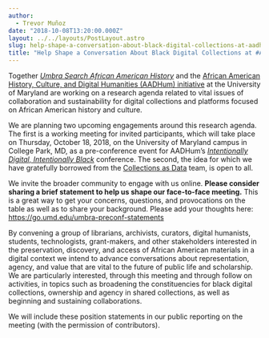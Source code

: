 ```yaml
---
author:
  - Trevor Muñoz
date: "2018-10-08T13:20:00.000Z"
layout: ../../layouts/PostLayout.astro
slug: help-shape-a-conversation-about-black-digital-collections-at-aadhum2018
title: "Help Shape a Conversation About Black Digital Collections at #AADHum2018"
---
```


Together [_Umbra Search African American History_](https://www.umbrasearch.org/) and the [African American History, Culture, and Digital Humanities (AADHum) initiative](https://aadhum.umd.edu/) at the University of Maryland are working on a research agenda related to vital issues of collaboration and sustainability for digital collections and platforms focused on African American history and culture.

We are planning two upcoming engagements around this research agenda. The first is a working meeting for invited participants, which will take place on Thursday, October 18, 2018, on the University of Maryland campus in College Park, MD, as a pre-conference event for AADHum’s [_Intentionally Digital, Intentionally Black_](https://aadhum.umd.edu/conference/) conference. The second, the idea for which we have gratefully borrowed from the [Collections as Data](https://collectionsasdata.github.io/) team, is open to all.

We invite the broader community to engage with us online. **Please consider sharing a brief statement to help us shape our face-to-face meeting.** This is a great way to get your concerns, questions, and provocations on the table as well as to share your background. Please add your thoughts here: https://go.umd.edu/umbra-preconf-statements

By convening a group of librarians, archivists, curators, digital humanists, students, technologists, grant-makers, and other stakeholders interested in the preservation, discovery, and access of African American materials in a digital context we intend to advance conversations about representation, agency, and value that are vital to the future of public life and scholarship. We are particularly interested, through this meeting and through follow on activities, in topics such as broadening the constituencies for black digital collections, ownership and agency in shared collections, as well as beginning and sustaining collaborations.

We will include these position statements in our public reporting on the meeting (with the permission of contributors).
